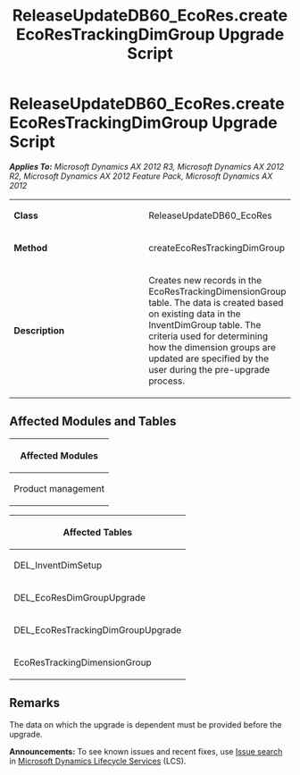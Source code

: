﻿---
title: ReleaseUpdateDB60_EcoRes.createEcoResTrackingDimGroup Upgrade Script
TOCTitle: ReleaseUpdateDB60_EcoRes.createEcoResTrackingDimGroup Upgrade Script
ms:assetid: 18a4d45c-9cc4-a1c6-2064-536b3e82a1de
ms:mtpsurl: https://msdn.microsoft.com/en-us/library/JJ718615(v=AX.60)
ms:contentKeyID: 49706898
ms.date: 05/18/2015
mtps_version: v=AX.60
---

# ReleaseUpdateDB60\_EcoRes.createEcoResTrackingDimGroup Upgrade Script 


_**Applies To:** Microsoft Dynamics AX 2012 R3, Microsoft Dynamics AX 2012 R2, Microsoft Dynamics AX 2012 Feature Pack, Microsoft Dynamics AX 2012_

<table>
<colgroup>
<col style="width: 50%" />
<col style="width: 50%" />
</colgroup>
<tbody>
<tr class="odd">
<td><p><strong>Class</strong></p></td>
<td><p>ReleaseUpdateDB60_EcoRes</p></td>
</tr>
<tr class="even">
<td><p><strong>Method</strong></p></td>
<td><p>createEcoResTrackingDimGroup</p></td>
</tr>
<tr class="odd">
<td><p><strong>Description</strong></p></td>
<td><p>Creates new records in the EcoResTrackingDimensionGroup table. The data is created based on existing data in the InventDimGroup table. The criteria used for determining how the dimension groups are updated are specified by the user during the pre-upgrade process.</p></td>
</tr>
</tbody>
</table>


## Affected Modules and Tables

<table>
<colgroup>
<col style="width: 100%" />
</colgroup>
<thead>
<tr class="header">
<th><p>Affected Modules</p></th>
</tr>
</thead>
<tbody>
<tr class="odd">
<td><p>Product management</p></td>
</tr>
</tbody>
</table>


<table>
<colgroup>
<col style="width: 100%" />
</colgroup>
<thead>
<tr class="header">
<th><p>Affected Tables</p></th>
</tr>
</thead>
<tbody>
<tr class="odd">
<td><p>DEL_InventDimSetup</p></td>
</tr>
<tr class="even">
<td><p>DEL_EcoResDimGroupUpgrade</p></td>
</tr>
<tr class="odd">
<td><p>DEL_EcoResTrackingDimGroupUpgrade</p></td>
</tr>
<tr class="even">
<td><p>EcoResTrackingDimensionGroup</p></td>
</tr>
</tbody>
</table>


## Remarks

The data on which the upgrade is dependent must be provided before the upgrade.

  
**Announcements:** To see known issues and recent fixes, use [Issue search](http://go.microsoft.com/fwlink/?linkid=389258) in [Microsoft Dynamics Lifecycle Services](http://go.microsoft.com/fwlink/?linkid=306505) (LCS).

